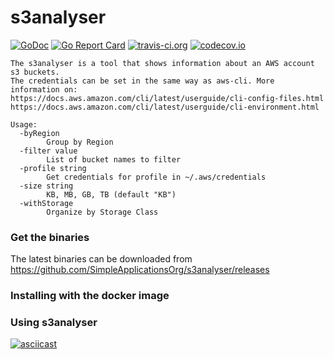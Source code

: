 # s3analyser

[![GoDoc](https://godoc.org/github.com/SimpleApplicationsOrg/s3analyser?status.svg)](https://godoc.org/github.com/SimpleApplicationsOrg/s3analyser)
[![Go Report Card](https://goreportcard.com/badge/github.com/SimpleApplicationsOrg/s3analyser)](https://goreportcard.com/report/github.com/SimpleApplicationsOrg/s3analyser)
[![travis-ci.org](https://travis-ci.org/SimpleApplicationsOrg/s3analyser.svg?branch=master)](http://travis-ci.org/SimpleApplicationsOrg/s3analyser?branch=master)
[![codecov.io](http://codecov.io/github/SimpleApplicationsOrg/s3analyser/coverage.svg?branch=master)](http://codecov.io/github/SimpleApplicationsOrg/s3analyser?branch=master)
```
The s3analyser is a tool that shows information about an AWS account s3 buckets.
The credentials can be set in the same way as aws-cli. More information on:
https://docs.aws.amazon.com/cli/latest/userguide/cli-config-files.html
https://docs.aws.amazon.com/cli/latest/userguide/cli-environment.html

Usage:  
  -byRegion  
        Group by Region  
  -filter value  
        List of bucket names to filter  
  -profile string  
        Get credentials for profile in ~/.aws/credentials  
  -size string  
        KB, MB, GB, TB (default "KB")  
  -withStorage  
        Organize by Storage Class  
```
### Get the binaries
The latest binaries can be downloaded from https://github.com/SimpleApplicationsOrg/s3analyser/releases

### Installing with the docker image

### Using s3analyser
[![asciicast](https://asciinema.org/a/UolZxtmF7KT4hv0h8wIF8xzIs.png)](https://asciinema.org/a/UolZxtmF7KT4hv0h8wIF8xzIs)
